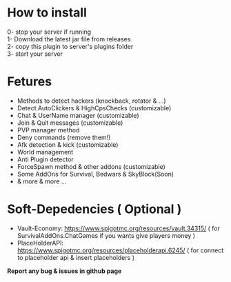 # How to install
0- stop your server if running                                                                                                         
1- Download the latest jar file from releases                                                                                            
2- copy this plugin to server's plugins folder                                                                         
3- start your server                                              

# Fetures
* Methods to detect hackers (knockback, rotator & ...)
* Detect AutoClickers & HighCpsChecks (customizable)
* Chat & UserName manager (customizable)
* Join & Quit messages (customizable)
* PVP manager method
* Deny commands (remove them!)
* Afk detection & kick (customizable)
* World management
* Anti Plugin detector
* ForceSpawn method & other addons (customizable)
* Some AddOns for Survival, Bedwars & SkyBlock(Soon) 
* & more & more ...

# Soft-Depedencies ( Optional ) 
- Vault-Economy: https://www.spigotmc.org/resources/vault.34315/ ( for SurvivalAddOns.ChatGames if you wants give players money )
- PlaceHolderAPI: https://www.spigotmc.org/resources/placeholderapi.6245/ ( for connect to placeholder api & insert placeholders )

**Report any bug & issues in github page**

